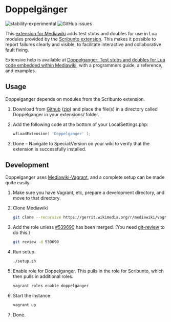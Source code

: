 # Doppelgänger

![stability-experimental](https://img.shields.io/badge/stability-experimental-orange.svg?style=for-the-badge)
![GitHub issues](https://img.shields.io/github/issues-raw/jeblad/Doppelganger?style=for-the-badge)

This [extension for Mediawiki](https://www.mediawiki.org/wiki/Extension:Doppelganger) adds test stubs and doubles for use in Lua modules provided by the [Scribunto extension](https://www.mediawiki.org/wiki/Extension:Scribunto). This makes it possible to report failures clearly and visible, to facilitate interactive and collaborative fault fixing.

Extensive help is available at [Doppelganger: Test stubs and doubles for Lua code embedded within Mediawiki](https://jeblad.github.io/Doppelganger/), with a programmers guide, a reference, and examples.

## Usage

Doppelganger depends on modules from the Scribunto extension.

1. Download from [Github](https://github.com/jeblad/Doppelganger) ([zip](https://github.com/jeblad/Doppelganger/archive/master.zip)) and place the file(s) in a directory called Doppelganger in your extensions/ folder.
2. Add the following code at the bottom of your LocalSettings.php:

	```lua
	wfLoadExtension( 'Doppelganger' );
	```

3. Done – Navigate to Special:Version on your wiki to verify that the extension is successfully installed.

## Development

Doppelganger uses [Mediawiki-Vagrant](https://www.mediawiki.org/wiki/MediaWiki-Vagrant), and a complete setup can be made quite easily.

1. Make sure you have Vagrant, etc, prepare a development directory, and move to that directory.
2. Clone Mediawiki

	```bash
	git clone --recursive https://gerrit.wikimedia.org/r/mediawiki/vagrant .
	```

3. Add the role unless [#539690](https://gerrit.wikimedia.org/r/#/c/mediawiki/vagrant/+/539690/) has been merged. (You need [git-review](https://www.mediawiki.org/wiki/Gerrit/git-review) to do this.)

	```bash
	git review -d 539690
	```

4. Run setup.

	```bash
	./setup.sh
	```

5. Enable role for Doppelganger. This pulls in the role for Scribunto, which then pulls in additional roles.

	```bash
	vagrant roles enable doppelganger
	```

6. Start the instance.

	```bash
	vagrant up
	```

7. Done.
